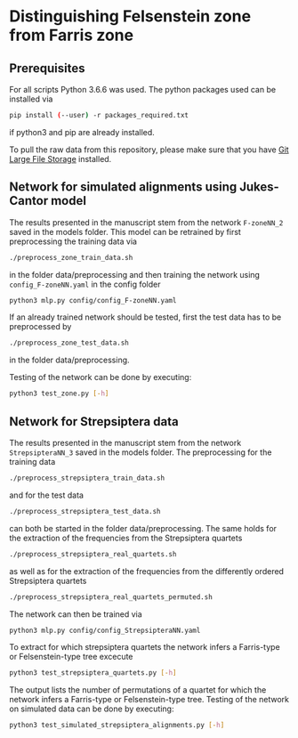 # Distinguishing Felsenstein zone from Farris zone

## Prerequisites

For all scripts Python 3.6.6 was used. The python packages used can be installed via
```sh
pip install (--user) -r packages_required.txt
```
if python3 and pip are already installed.

To pull the raw data from this repository, please make sure that you have [Git Large File Storage](https://git-lfs.github.com/) installed.

## Network for simulated alignments using Jukes-Cantor model

The results presented in the manuscript stem from the network `F-zoneNN_2` saved in the models folder. This model can be retrained by first preprocessing the training data via 
```sh
./preprocess_zone_train_data.sh
```
in the folder data/preprocessing and then training the network using `config_F-zoneNN.yaml` in the config folder
```sh
python3 mlp.py config/config_F-zoneNN.yaml
```
If an already trained network should be tested, first the test data has to be preprocessed by
```sh
./preprocess_zone_test_data.sh
```
in the folder data/preprocessing.

Testing of the network can be done by executing:
```sh
python3 test_zone.py [-h]
```

## Network for Strepsiptera data

The results presented in the manuscript stem from the network `StrepsipteraNN_3` saved in the models folder. The preprocessing for the training data
```sh
./preprocess_strepsiptera_train_data.sh
```
and for the test data
```sh
./preprocess_strepsiptera_test_data.sh
```
can both be started in the folder data/preprocessing. The same holds for the extraction of the frequencies from the Strepsiptera quartets
```sh
./preprocess_strepsiptera_real_quartets.sh
```
as well as for the extraction of the frequencies from the differently ordered Strepsiptera quartets
```sh
./preprocess_strepsiptera_real_quartets_permuted.sh
```
The network can then be trained via
```sh
python3 mlp.py config/config_StrepsipteraNN.yaml
```
To extract for which strepsiptera quartets the network infers a Farris-type or Felsenstein-type tree excecute
```sh
python3 test_strepsiptera_quartets.py [-h]
```
The output lists the number of permutations of a quartet for which the network infers a Farris-type or Felsenstein-type tree.
Testing of the network on simulated data can be done by executing:
```sh
python3 test_simulated_strepsiptera_alignments.py [-h]
```

